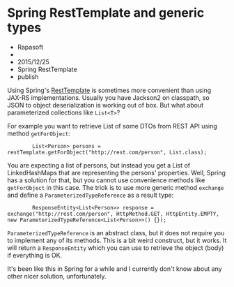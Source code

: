 # Spring RestTemplate and generic types
- Rapasoft
- 
- 2015/12/25
- Spring RestTemplate 
- publish

Using Spring's [RestTemplate](https://docs.spring.io/spring/docs/current/javadoc-api/org/springframework/web/client/RestTemplate.html) is sometimes more convenient than using JAX-RS implementations. Usually you have Jackson2 on classpath, so JSON to object deserialization is working out of box. But what about parameterized collections like `List<T>`?

For example you want to retrieve List of some DTOs from REST API using method `getForObject`:

			List<Person> persons = restTemplate.getForObject("http://rest.com/person", List.class);
			
You are expecting a list of persons, but instead you get a List of LinkedHashMaps that are representing the persons' properties. Well, Spring has a solution for that, but you cannot use convenience methods like `getForObject` in this case. The trick is to use more generic method `exchange` and define a `ParameterizedTypeReference` as a result type:

			ResponseEntity<List<Person>> response = exchange("http://rest.com/person", HttpMethod.GET, HttpEntity.EMPTY, new ParameterizedTypeReference<List<Person>>() {});

`ParameterizedTypeReference` is an abstract class, but it does not require you to implement any of its methods. This is a bit weird construct, but it works. It will return a `ResponseEntity` which you can use to retrieve the object (body) if everything is OK.
 
 It's been like this in Spring for a while and I currently don't know about any other nicer solution, unfortunately. 